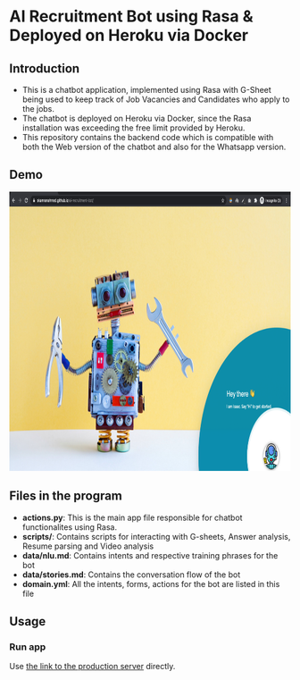 # AI Recruitment Bot using Rasa & Deployed on Heroku via Docker

## Introduction
- This is a chatbot application, implemented using Rasa with G-Sheet being used to keep track of Job Vacancies and 
Candidates who apply to the jobs. 
- The chatbot is deployed on Heroku via Docker, since the Rasa installation was exceeding 
the free limit provided by Heroku.
- This repository contains the backend code which is compatible with both the Web version of the chatbot and 
also for the Whatsapp version.

## Demo
<img src="image/demo.png" alt="Isaac - The Recruitment Bot" width="1000" height="500">

## Files in the program
- **actions.py**: This is the main app file responsible for chatbot functionalites using Rasa.
- **scripts/**: Contains scripts for interacting with G-sheets, Answer analysis, Resume parsing and Video analysis
- **data/nlu.md**: Contains intents and respective training phrases for the bot
- **data/stories.md**: Contains the conversation flow of the bot
- **domain.yml**: All the intents, forms, actions for the bot are listed in this file

## Usage
### Run app
Use [the link to the production server](https://skamranahmed.github.io/ai-recruitment-bot/) directly.